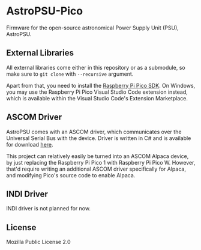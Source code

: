 # AstroPSU-Pico
Firmware for the open-source astronomical Power Supply Unit (PSU), AstroPSU.

## External Libraries
All external libraries come either in this repository or as a submodule, so make sure to `git clone` with `--recursive` argument.

Apart from that, you need to install the [Raspberry Pi Pico SDK](https://github.com/raspberrypi/pico-sdk/).
On Windows, you may use the Raspberry Pi Pico Visual Studio Code extension instead, which is available within the Visual Studio Code's Extension Marketplace.

## ASCOM Driver
AstroPSU comes with an ASCOM driver, which communicates over the Universal Serial Bus with the device. Driver is written in C# and is available for download [here](https://github.com/mytja/AstroPSU-ASCOM/releases).

This project can relatively easily be turned into an ASCOM Alpaca device, by just replacing the Raspberry Pi Pico 1 with Raspberry Pi Pico W. However, that'd require writing an additional ASCOM driver specifically for Alpaca, and modifying Pico's source code to enable Alpaca.

## INDI Driver
INDI driver is not planned for now.

## License
Mozilla Public License 2.0
